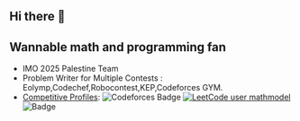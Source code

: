 ## Hi there 👋

## Wannable math and programming fan
- IMO 2025 Palestine Team
- Problem Writer for Multiple Contests : Eolymp,Codechef,Robocontest,KEP,Codeforces GYM.
- [Competitive Profiles](https://clist.by/coder/mathmodel/): ![Codeforces Badge](https://codeforces-readme-stats.vercel.app/api/badge?username=mathmodel) [![LeetCode user mathmodel](https://img.shields.io/badge/dynamic/json?style=flat&labelColor=black&color=%23ffa116&label=Rating&query=ratingQuantile&url=https%3A%2F%2Fleetcode-badge.vercel.app%2Fapi%2Fusers%2Fmathmodel&logo=leetcode&logoColor=yellow)](https://leetcode.com/mathmodel/) ![Badge](https://cp-logo.vercel.app/codechef/mathmodel)
